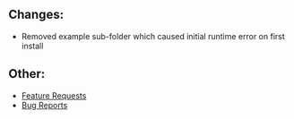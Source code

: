 ## Changes:
* Removed example sub-folder which caused initial runtime error on first install

## Other:
* [Feature Requests](https://github.com/Crazy-Crew/CrazyVouchers/issues)
* [Bug Reports](https://github.com/Crazy-Crew/CrazyVouchers/issues)